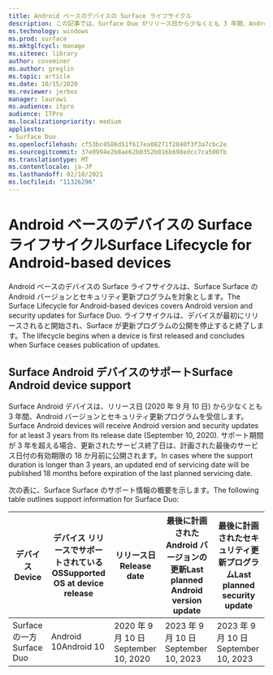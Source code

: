 ```yaml
---
title: Android ベースのデバイスの Surface ライフサイクル
description: この記事では、Surface Duo がリリース日から少なくとも 3 年間、Android バージョンとセキュリティ更新プログラムを受信する方法について説明します。
ms.technology: windows
ms.prod: surface
ms.mktglfcycl: manage
ms.sitesec: library
author: coveminer
ms.author: greglin
ms.topic: article
ms.date: 10/15/2020
ms.reviewer: jerbos
manager: laurawi
ms.audience: itpro
audience: ITPro
ms.localizationpriority: medium
appliesto:
- Surface Duo
ms.openlocfilehash: cf53bc4586d51f617ea08271f2840f3f3a7cbc2e
ms.sourcegitcommit: 37e0994e2b8ae62b0352b016b698edcc7ca500fb
ms.translationtype: MT
ms.contentlocale: ja-JP
ms.lasthandoff: 02/10/2021
ms.locfileid: "11326296"
---
```

# <span data-ttu-id="18b2e-103">Android ベースのデバイスの Surface ライフサイクル</span><span class="sxs-lookup"><span data-stu-id="18b2e-103">Surface Lifecycle for Android-based devices</span></span>

<span data-ttu-id="18b2e-104">Android ベースのデバイスの Surface ライフサイクルは、Surface Surface の Android バージョンとセキュリティ更新プログラムを対象とします。</span><span class="sxs-lookup"><span data-stu-id="18b2e-104">The Surface Lifecycle for Android-based devices covers Android version and security updates for Surface Duo.</span></span> <span data-ttu-id="18b2e-105">ライフサイクルは、デバイスが最初にリリースされると開始され、Surface が更新プログラムの公開を停止すると終了します。</span><span class="sxs-lookup"><span data-stu-id="18b2e-105">The lifecycle begins when a device is first released and concludes when Surface ceases publication of updates.</span></span>

## <span data-ttu-id="18b2e-106">Surface Android デバイスのサポート</span><span class="sxs-lookup"><span data-stu-id="18b2e-106">Surface Android device support</span></span> 

<span data-ttu-id="18b2e-107">Surface Android デバイスは、リリース日 (2020 年 9 月 10 日) から少なくとも 3 年間、Android バージョンとセキュリティ更新プログラムを受信します。</span><span class="sxs-lookup"><span data-stu-id="18b2e-107">Surface Android devices will receive Android version and security updates for at least 3 years from its release date (September 10, 2020).</span></span> <span data-ttu-id="18b2e-108">サポート期間が 3 年を超える場合、更新されたサービス終了日は、計画された最後のサービス日付の有効期限の 18 か月前に公開されます。</span><span class="sxs-lookup"><span data-stu-id="18b2e-108">In cases where the support duration is longer than 3 years, an updated end of servicing date will be published 18 months before expiration of the last planned servicing date.</span></span> 

<span data-ttu-id="18b2e-109">次の表に、Surface Surface のサポート情報の概要を示します。</span><span class="sxs-lookup"><span data-stu-id="18b2e-109">The following table outlines support information for Surface Duo:</span></span>

| <span data-ttu-id="18b2e-110">デバイス</span><span class="sxs-lookup"><span data-stu-id="18b2e-110">Device</span></span>  | <span data-ttu-id="18b2e-111">デバイス リリースでサポートされている OS</span><span class="sxs-lookup"><span data-stu-id="18b2e-111">Supported OS at device release</span></span> | <span data-ttu-id="18b2e-112">リリース日</span><span class="sxs-lookup"><span data-stu-id="18b2e-112">Release date</span></span>   | <span data-ttu-id="18b2e-113">最後に計画された Android バージョンの更新</span><span class="sxs-lookup"><span data-stu-id="18b2e-113">Last planned Android version update</span></span> | <span data-ttu-id="18b2e-114">最後に計画されたセキュリティ更新プログラム</span><span class="sxs-lookup"><span data-stu-id="18b2e-114">Last planned security update</span></span> |
| ----------- | ------------------------------------------ | ------------------ | --------------------------------------- | -------------------------------- |
| <span data-ttu-id="18b2e-115">Surface の一方</span><span class="sxs-lookup"><span data-stu-id="18b2e-115">Surface Duo</span></span> | <span data-ttu-id="18b2e-116">Android 10</span><span class="sxs-lookup"><span data-stu-id="18b2e-116">Android 10</span></span>                                 | <span data-ttu-id="18b2e-117">2020 年 9 月 10 日</span><span class="sxs-lookup"><span data-stu-id="18b2e-117">September 10, 2020</span></span> | <span data-ttu-id="18b2e-118">2023 年 9 月 10 日</span><span class="sxs-lookup"><span data-stu-id="18b2e-118">September 10, 2023</span></span>                      | <span data-ttu-id="18b2e-119">2023 年 9 月 10 日</span><span class="sxs-lookup"><span data-stu-id="18b2e-119">September 10, 2023</span></span>               |

 
